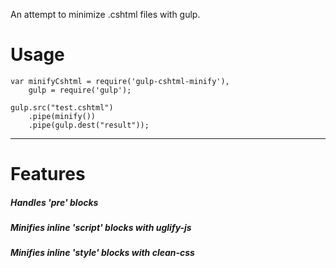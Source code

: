 An attempt to minimize .cshtml files with gulp.
 

# Usage
```
var minifyCshtml = require('gulp-cshtml-minify'),
    gulp = require('gulp');

gulp.src("test.cshtml")
    .pipe(minify())
    .pipe(gulp.dest("result"));
```
---

# Features

##### Handles 'pre' blocks

##### Minifies inline 'script' blocks with uglify-js

##### Minifies inline 'style' blocks with clean-css